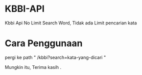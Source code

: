 # KBBI-API

Kbbi Api No Limit Search Word, Tidak ada Limit pencarian kata

# Cara Penggunaan
 pergi ke path " /kbbi?search=kata-yang-dicari "
 
 
 Mungkin itu,
 Terima kasih
 .
